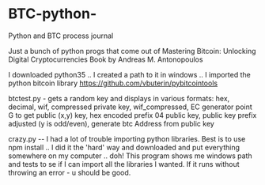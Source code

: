 # BTC-python-
Python and BTC process journal 

Just a bunch of python progs that come out of Mastering Bitcoin: Unlocking Digital Cryptocurrencies
Book by Andreas M. Antonopoulos

I downloaded python35 .. I created a path  to it in windows .. 
I imported the python bitcoin library https://github.com/vbuterin/pybitcointools

btctest.py - gets a random key and displays in various formats: hex, decimal, wif, compressed private key, wif_compressed, EC generator point G to get public (x,y) key, hex encoded prefix 04 public key, public key prefix adjusted (y is odd/even), generate btc Address from public key

crazy.py -- I had a lot of trouble importing python libraries.  Best is to use npm install .. I did it the 'hard' way and downloaded and put everything somewhere on my computer .. doh!  This program shows me windows path and tests to se if I can import all the libraries I wanted. If it runs without throwing an error - u should be good. 



